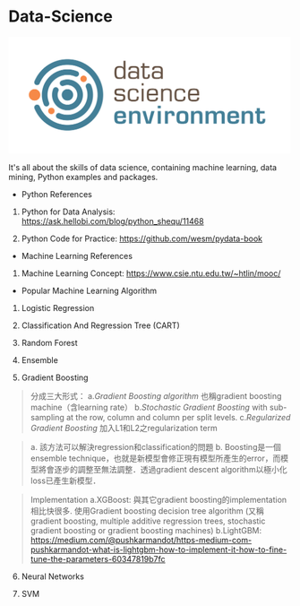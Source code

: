 # Data-Science
![images](https://github.com/mayritaspring/Data-Science/blob/master/figures/data_science.png)

It's all about the skills of data science, containing machine learning, data mining, Python examples and packages.

- Python References
1. Python for Data Analysis: https://ask.hellobi.com/blog/python_shequ/11468

2. Python Code for Practice: https://github.com/wesm/pydata-book

- Machine Learning References
1. Machine Learning Concept: https://www.csie.ntu.edu.tw/~htlin/mooc/

- Popular Machine Learning Algorithm
1. Logistic Regression

2. Classification And Regression Tree (CART) 

3. Random Forest

4. Ensemble

5. Gradient Boosting
> 分成三大形式：
> a.*Gradient Boosting algorithm* 也稱gradient boosting machine（含learning rate）
> b.*Stochastic Gradient Boosting* with sub-sampling at the row, column and column per split levels.
> c.*Regularized Gradient Boosting* 加入L1和L2之regularization term

> a. 該方法可以解決regression和classification的問題
> b. Boosting是一個ensemble technique，也就是新模型會修正現有模型所產生的error，而模型將會逐步的調整至無法調整．透過gradient descent algorithm以極小化loss已產生新模型．


> Implementation
> a.XGBoost: 與其它gradient boosting的implementation相比快很多. 使用Gradient boosting decision tree algorithm (又稱gradient boosting, multiple additive regression trees, stochastic gradient boosting or gradient boosting machines) 
> b.LightGBM: https://medium.com/@pushkarmandot/https-medium-com-pushkarmandot-what-is-lightgbm-how-to-implement-it-how-to-fine-tune-the-parameters-60347819b7fc

6. Neural Networks

7. SVM
